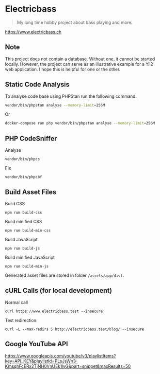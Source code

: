 # Electricbass

> My long time hobby project about bass playing and more.

<https://www.electricbass.ch>

## Note

This project does not contain a database. 
Without one, it cannot be started locally.
However, the project can serve as an illustrative example for a Yii2 web application.
I hope this is helpful for one or the other.

## Static Code Analysis

To analyse code base using PHPStan run the following command.

~~~bash
vendor/bin/phpstan analyse --memory-limit=256M
~~~

Or

~~~bash
docker-compose run php vendor/bin/phpstan analyse --memory-limit=256M
~~~

## PHP CodeSniffer

Analyse

    vendor/bin/phpcs

Fix

    vendor/bin/phpcbf

## Build Asset Files

Build CSS

    npm run build-css

Build minified CSS

    npm run build-min-css

Build JavaScript

    npm run build-js

Build minified JavaScript

    npm run build-min-js

Generated asset files are stored in folder `/assets/app/dist`.

## cURL Calls (for local development)

Normal call
    
    curl https://www.electricbass.test --insecure

Test redirection

    curl -L --max-redirs 5 http://electricbass.test/blog/ --insecure


## Google YouTube API

https://www.googleapis.com/youtube/v3/playlistItems?key=API_KEY&playlistId=PLsJsWn3-KmsqhFcERx2TjNH0VnUEk1lyG&part=snippet&maxResults=50
